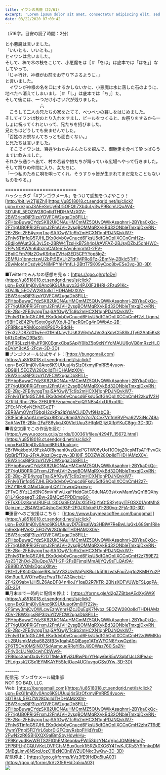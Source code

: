 ```yaml
---
title: イワンの馬鹿（22/61）
excerpt: 'Lorem ipsum dolor sit amet, consectetur adipiscing elit, sed do eiusmod tempor incididunt ut labore et dolore magna aliqua. Praesent elementum facilisis leo vel fringilla est ullamcorper eget. At imperdiet dui accumsan sit amet nulla facilisi morbi tempus.'
date: 03/22/2020 07:00:42
---
```


（516字。目安の読了時間：2分）  
  
と小悪魔は言いました。  
「いいとも、いいとも。」  
とイワンは言いました。  
そして、棒で木の枝をこじて、小悪魔をは［＃「をは」は底本では「はを」］なしてやって、  
「じゃ行け、神様がお前をお守り下さるように。」  
と言いました。  
　イワンが神様の名を口にするかしないかに、小悪魔は水に落した石のように、地べたへ消えてしまいまし［＃「し」は底本では「ち」］た。  
そして後には、一つだけ小さい穴が残りました。  
　　　　　　　　六  
　こうして二人の兄たちの家をたてて、べつべつの暮しをはじめました。  
そしてイワンは秋のとり入れをすまし、ビールをつくると、お祭りをするから一しょに祝ってくれといって、兄たちを招びました。  
兄たちはどうしても来ませんでした。  
「百姓のお祭なんてちっとも面白くない。」  
と兄たちは言いました。  
　そこでイワンは、百姓やおかみさんたちを招んで、御馳走を食べて酔っぱらうまでに飲みました。  
それから通りへ出て、村の若者や娘たちが踊っている広場へやって行きました。  
そして踊りの仲間に入り、女たちに、  
「一つ私のために唄を唄ってくれ、そうすりゃ皆が生まれてまだ見たこともないものをやる。」  
  
\=========================  
ハッシュタグ「#ブンゴウメール」をつけて感想をつぶやこう！　  
[http://bit.ly/2Tj8Zhl](https://u8518018.ct.sendgrid.net/ls/click?upn=nxezppJSAEeSnUy64r5OFQh7Xb4uLy3wP9BcmUQuAV4-3D1JhK_5EOZW28OpIldTHDHAMzX0V-2BW3rjcsBjP3IzuYDVFCW2ugaDb8FlLL-2FHbpBuwaCYdzSK82UiONAuHMCmMZ5QUyQWlkAsaqhnrj-2BYka0kQc-2F7rigUB0PRlGFrxmJ2FmUVH2vsgBOMMqRXykBd32ONbIeTmxgjDxvRN-2B-2Bg-2FE4yrggTnajSAfGwjVTc9b2mHCXN1qnPDJNQvkW7-2FnIv6TinfqG57JHLEKx0dvb0yCnucd6FksU5dfGhOpIIXCCnCmH2z-2BdjioWAat36L3yL5z-2BRW4TzsHkB7Sh4pUrAVFAZ-2BJsyDZbJ5dhHWC-2FPvN0AWAn64bzmCAGemEAynEmqrhG-2FV-2BpllCFm79Iz2GwKSrbqZVHaj3ED5CPYYop5lgZ-2BMfUp1bnnctzwU2bPtSBVU-2FqdMPRo9Fz-2BmNy-2BkIc5TrF-2BwMot4nCsdykQNiiMPYhHfmfLI-2BttT75K09yCpc8bvESe3vg-3D-3D)  
  
■Twitterでみんなの感想を見る：[https://goo.gl/rgfoDv](https://u8518018.ct.sendgrid.net/ls/click?upn=BxGl1mjOlv0Anc6K9UUuuvo334PJXlF31HRI-2Fzu91Kc-3DVJIk_5EOZW28OpIldTHDHAMzX0V-2BW3rjcsBjP3IzuYDVFCW2ugaDb8FlLL-2FHbpBuwaCYdzSK82UiONAuHMCmMZ5QUyQWlkAsaqhnrj-2BYka0kQc-2F7rigUB0PRlGFrxmJ2FmUVH2vsgBOMMqRXykBd32ONbIeTmxgjDxvRN-2B-2Bg-2FE4yrggTnajSAfGwjVTc9b2mHCXN1qnPDJNQvkW7-2FnIv6TinfqG57JHLEKx0dvb0yCnucd6FksU5dfGhOpIIXCCnCmH2zLLiqnnJr9BHCkE42PufSotx0gklVXdJi-2FacRQrCg4nQWbAc-2B-2FBRkcgARM6cojnKP90PxBddH-2Fg3z7D8Zd01wEerG1HnDJvy1UsK3V6yhAJVo3qXdvCI58SkJTy62Aat5Ks8bKfz0eRwD9BaSf-2FrFR5LzzH4hJfP3K0EgnxCbaSApjY0IbZ5p9xNYYcMAUU6gVQ8mRzzHLCeDVaYBcAS-2Fcw-3D-3D)  
■ブンゴウメール公式サイト：[https://bungomail.com](https://u8518018.ct.sendgrid.net/ls/click?upn=BxGl1mjOlv0Anc6K9UUuuj4sSlzOfxmyiPnRR54vuow-3D98i1_5EOZW28OpIldTHDHAMzX0V-2BW3rjcsBjP3IzuYDVFCW2ugaDb8FlLL-2FHbpBuwaCYdzSK82UiONAuHMCmMZ5QUyQWlkAsaqhnrj-2BYka0kQc-2F7rigUB0PRlGFrxmJ2FmUVH2vsgBOMMqRXykBd32ONbIeTmxgjDxvRN-2B-2Bg-2FE4yrggTnajSAfGwjVTc9b2mHCXN1qnPDJNQvkW7-2FnIv6TinfqG57JHLEKx0dvb0yCnucd6FksU5dfGhOpIIXCCnCmH2zku1V2HXZRlkLRho-2Bv-2FBUP6FzqaevcpEojQYNBs4rIxUt6xotRt-2FEqNYc6yNEhhZGeZT-2BR8AmOVntTGbgH2dkPa2IpYsiACiJiD7yf9HabC8-2BtF5mEoAqALmeQux8B2uU9mq3A2v2oI7pCvZVnfnVBVPya62V3iNc749a3qANwT6-2BIx-2FaF86ykqJX0VlctUuu3iHfqM2IjztXlfpYKuC8gg-3D-3D)  
■青空文庫でこの作品を読む：[https://www.aozora.gr.jp/cards/000361/files/42941\_15672.html](https://u8518018.ct.sendgrid.net/ls/click?upn=BxGl1mjOlv0Anc6K9UUuukcg-2Br1WqkbqbU8FzkAORlyhanI0vzQuePGTW06yUof1OOtgZ0cpMTsATfFvvGkl9xBrEfTXu-2FrAJKozlOycgyw-3D10IF_5EOZW28OpIldTHDHAMzX0V-2BW3rjcsBjP3IzuYDVFCW2ugaDb8FlLL-2FHbpBuwaCYdzSK82UiONAuHMCmMZ5QUyQWlkAsaqhnrj-2BYka0kQc-2F7rigUB0PRlGFrxmJ2FmUVH2vsgBOMMqRXykBd32ONbIeTmxgjDxvRN-2B-2Bg-2FE4yrggTnajSAfGwjVTc9b2mHCXN1qnPDJNQvkW7-2FnIv6TinfqG57JHLEKx0dvb0yCnucd6FksU5dfGhOpIIXCCnCmH2z7-2BZY1IH8LGMoD4pngLQYTfnwrpQgxesg-2FTyGj5YzL2dBNC5mVhFwUxaFHddGbtG0duNA93sVxwMamVsQn18QXhy81iL4GoqeegT-2Bw-2BMQz5FPDDmgG0-2FTsX0Dz8amURUFcLr30OaSECADcXI5fEQjYbOt582ytgylTFGSX01AptMhSDajnzmL-2B4W2qC4shoGvl93P-2F0JXfxkoFU1-2B0vq-2FjA-3D-3D)  
■運営へのご支援はこちら： [https://www.buymeacoffee.com/bungomail](https://u8518018.ct.sendgrid.net/ls/click?upn=BxGl1mjOlv0Anc6K9UUuuvDl7EBsalWq3HBiW7ReBwLluGxL68Gm1RiIem9eXlgHVe3z_5EOZW28OpIldTHDHAMzX0V-2BW3rjcsBjP3IzuYDVFCW2ugaDb8FlLL-2FHbpBuwaCYdzSK82UiONAuHMCmMZ5QUyQWlkAsaqhnrj-2BYka0kQc-2F7rigUB0PRlGFrxmJ2FmUVH2vsgBOMMqRXykBd32ONbIeTmxgjDxvRN-2B-2Bg-2FE4yrggTnajSAfGwjVTc9b2mHCXN1qnPDJNQvkW7-2FnIv6TinfqG57JHLEKx0dvb0yCnucd6FksU5dfGhOpIIXCCnCmH2z759E72As23T2hOd-2BuQpe7A71-2F-2FsBFjmqIMmAljYQy9sTLQAt9A-2B9BD3VQMxDgcuXlltw-2B1H1vPKc0iQcoieIRKJioVY83UzdVqPcKBuLk5fl6zwtsFquZag1o2KMHYu2Pi8m9uufLWOfrwByzFwuTfkTA3QvctxL-2F42O9abv1JH5LZ6ApDF84n4loJY1qeD2R7kTR-2BNsXOFVUWbFSLgqPA-3D-3D)  
■月末まで一時的に配信を停止： [https://forms.gle/d2gZZBtbeAEdXySW9](https://u8518018.ct.sendgrid.net/ls/click?upn=BxGl1mjOlv0Anc6K9UUuuot9m0iFf22jy-2FSmw3mjCyOWLcwEzhVnnrHZcJDuEgK7Nybz_5EOZW28OpIldTHDHAMzX0V-2BW3rjcsBjP3IzuYDVFCW2ugaDb8FlLL-2FHbpBuwaCYdzSK82UiONAuHMCmMZ5QUyQWlkAsaqhnrj-2BYka0kQc-2F7rigUB0PRlGFrxmJ2FmUVH2vsgBOMMqRXykBd32ONbIeTmxgjDxvRN-2B-2Bg-2FE4yrggTnajSAfGwjVTc9b2mHCXN1qnPDJNQvkW7-2FnIv6TinfqG57JHLEKx0dvb0yCnucd6FksU5dfGhOpIIXCCnCmH2zdWMKIqcj-2BUsmkMzbu6828fB3y1qahASQlEage1ATqWFON8YxwOzdIe-2F6T5OVt0MSiNO7SdAsmcueRRgYl5sJji9DWaz760iSa2N-2F4y0cLUNsOcwhCbWw9-2FB6cc3amOx4vF2DTfMeJrKyj3URwPbrYfHqw6eS5oV3qbfIJcL8lPeax-2FLdgxsk2CSx1EYMKAYF5SfeIOae4UCfuvgoGSs0Yw-3D-3D)  
  
\-------  
配信元: ブンゴウメール編集部  
NOT SO BAD, LLC.  
Web: [https://bungomail.com](https://u8518018.ct.sendgrid.net/ls/click?upn=BxGl1mjOlv0Anc6K9UUuuj4sSlzOfxmyiPnRR54vuow-3DTBsk_5EOZW28OpIldTHDHAMzX0V-2BW3rjcsBjP3IzuYDVFCW2ugaDb8FlLL-2FHbpBuwaCYdzSK82UiONAuHMCmMZ5QUyQWlkAsaqhnrj-2BYka0kQc-2F7rigUB0PRlGFrxmJ2FmUVH2vsgBOMMqRXykBd32ONbIeTmxgjDxvRN-2B-2Bg-2FE4yrggTnajSAfGwjVTc9b2mHCXN1qnPDJNQvkW7-2FnIv6TinfqG57JHLEKx0dvb0yCnucd6FksU5dfGhOpIIXCCnCmH2zhr7T6dEVwmYPnpi5FDYirL6sbrE-2FOtsvRsbpFHjdYrsD-2FwN2zR6SBI6XQX9alBmSbyHdwkHu-2F9KnyudKwWElTS2FlOhEM3eopkwFWl5SbzYN4gVpcJOM6HmqZ-2FPBPLhj1CQUVKeLOVPCfsMBux0uck1i5RZk0XG6Y4TwKJCRsSY9fmkqDM3MBgLjmv8NSrqUozC18zNCBn8WZUDNkc3wQw-3D-3D)  
配信停止：[https://goo.gl/forms/kVz3fE9HdDq5iuA03](https://goo.gl/forms/kVz3fE9HdDq5iuA03)  
![](https://u8518018.ct.sendgrid.net/wf/open?upn=ypZaqTjaYrwJSsa-2BLe7H7RcvxSux8rtM6dMtnptkxLQMLiJbmQ03whDMSt9-2BvxM-2BKE6ujadHWCHS-2FYDUUXrKB1ko48yvbyCc0cRihB-2Fp5Bay9wjnwFFFSOMUGZ1XsQFL6p8hp16D1yieF4SRPfSVoDNP-2BoLUe0D4-2BdmBEZ-2Bytl90eoe-2Bx-2FGmPedocL8fpPnUe6-2FctGoIGuoVEQJj99GPqZ5fQsYq1CqEInihKLffMjodkFY6qeA78AlskYX4hfrxwLQssdsq65ARBgTLnd1NUcni8U239N8qG-2F2UURKbUJI03Tb2NTwUx84ORRYaUoLmpf7XtUWony8TfVNoV6zO6EhsAMIOePIFhhQUSsbmPL3RkEGkN-2FrWpc9iLX6dNJVG13tVJ7EuXg0lLjYu4BU0bUkjezESREscJFDlCu9Ysd7FMxCU5g7QWFyej0zvvL-2B-2FvsWbxr8AimJ2cTDeWVGICw-3D-3D)